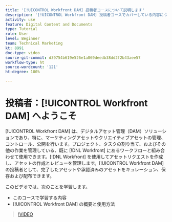 ```yaml
---
title: '[!UICONTROL Workfront DAM] 投稿者コースについて説明します'
description: '[!UICONTROL Workfront DAM] 投稿者コースでカバーしている内容について説明します。'
activity: use
feature: Digital Content and Documents
type: Tutorial
role: User
level: Beginner
team: Technical Marketing
kt: 8991
doc-type: video
source-git-commit: d39754b619e526e1a869deedb38dd2f2b43aee57
workflow-type: ht
source-wordcount: '121'
ht-degree: 100%

---
```


# 投稿者：[!UICONTROL Workfront DAM] へようこそ

[!UICONTROL Workfront DAM] は、デジタルアセット管理（DAM）ソリューションであり、特に、マーケティングアセットやクリエイティブアセットの管理、コントロール、公開を行います。プロジェクト、タスクの割り当て、およびその他の作業を管理している、既に [!DNL Workfront] にあるワークフローと組み合わせて使用できます。[!DNL Workfront] を使用してアセットリクエストを作成し、アセットの作成とレビューを管理します。[!UICONTROL Workfront DAM] の投稿者として、完了したアセットや承認済みのアセットをキュレーション、保存および配布できます。

このビデオでは、次のことを学習します。

* このコースで学習する内容
* [!UICONTROL Workfront DAM] の概要と使用方法

>[!VIDEO](https://video.tv.adobe.com/v/335251/?quality=12)
